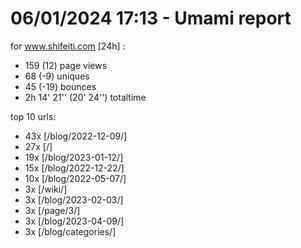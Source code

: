 # 06/01/2024 17:13 - Umami report
for www.shifeiti.com [24h] :

 - 159 (12) page views
 - 68 (-9) uniques
 - 45 (-19) bounces
 - 2h 14' 21'' (20' 24'') totaltime


top 10 urls:
 - 43x [/blog/2022-12-09/]
 - 27x [/]
 - 19x [/blog/2023-01-12/]
 - 15x [/blog/2022-12-22/]
 - 10x [/blog/2022-05-07/]
 - 3x [/wiki/]
 - 3x [/blog/2023-02-03/]
 - 3x [/page/3/]
 - 3x [/blog/2023-04-09/]
 - 3x [/blog/categories/]


